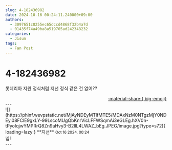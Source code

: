 ```yaml
---
slug: 4-182436982
date: 2024-10-16 00:24:11.240000+09:00
authors:
  - 3097651c8255ec65dccd4868f32b4a7d
  - 01435f74a49ba8a519705ad242348232
categories:
  - Jisun
tags:
  - Fan Post
---
```


# 4-182436982

<div class="post-container" markdown="1">
<div class="content-container md-sidebar__scrollwrap" markdown="1">

롯데리아 지원 정식처럼 지선 정식 같은 건 없어??

</div>
</div>

<div style="text-align: right;" markdown="1">
<a href="https://weverse.io/fromis9/fanpost/4-182436982" style="text-align: right;">:material-share:{.big-emoji}</a>
</div>
---

<div class="comments-container md-sidebar__scrollwrap" markdown="1">
<div class="comment" markdown="1">
<div class='id-container' markdown="1">
![](https://phinf.wevpstatic.net/MjAyNDEyMTlfMTE5/MDAxNzM0NTgzMjY0NDEy.08FClE9gxLY-99LscoMUgQbKnrVicLFFWSqmAi3eGLEg.hXV0n-tPyoIqjwYMPRrQ8Zn9aHvy3-B2llL4LWAZ_bEg.JPEG/image.jpg?type=s72){ loading=lazy }
**<span class="artist">지선</span>** <small>Oct 16 2024, 00:24</small><br>
</div>
<div class='comment-body' markdown="1">
넵!
</div>
</div>
</div>
---
